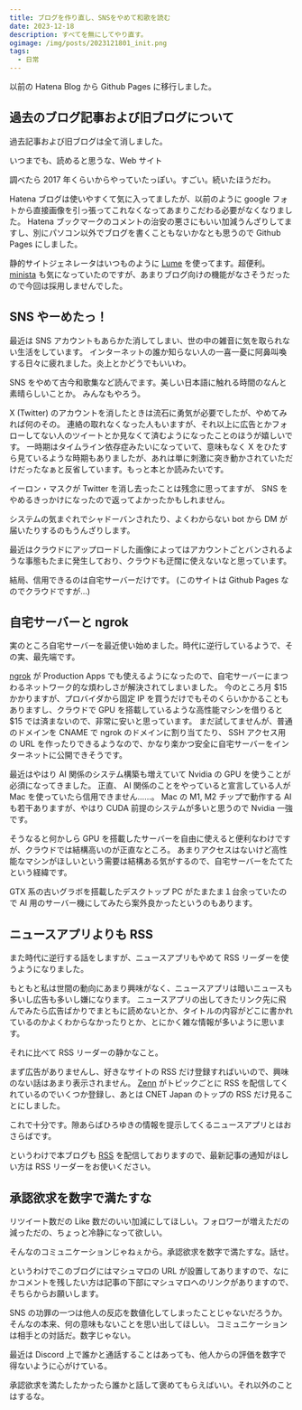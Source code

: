 ```yaml
---
title: ブログを作り直し、SNSをやめて和歌を読む
date: 2023-12-18
description: すべてを無にしてやり直す。
ogimage: /img/posts/2023121801_init.png
tags:
  - 日常
---
```


以前の Hatena Blog から Github Pages に移行しました。

## 過去のブログ記事および旧ブログについて

過去記事および旧ブログは全て消しました。

いつまでも、読めると思うな、Web サイト

調べたら 2017 年くらいからやっていたっぽい。すごい。続いたほうだわ。

Hatena ブログは使いやすくて気に入ってましたが、以前のように google フォトから直接画像を引っ張ってこれなくなってあまりこだわる必要がなくなりました。
Hatena ブックマークのコメントの治安の悪さにもいい加減うんざりしてますし、別にパソコン以外でブログを書くこともないかなとも思うので Github Pages にしました。

静的サイトジェネレータはいつものように [Lume](https://lume.land) を使ってます。超便利。
[minista](https://minista.qranoko.jp) も気になっていたのですが、あまりブログ向けの機能がなさそうだったので今回は採用しませんでした。

## SNS やーめたっ！

最近は SNS アカウントもあらかた消してしまい、世の中の雑音に気を取られない生活をしています。
インターネットの誰か知らない人の一喜一憂に阿鼻叫喚する日々に疲れました。炎上とかどうでもいいわ。

SNS をやめて古今和歌集など読んでます。美しい日本語に触れる時間のなんと素晴らしいことか。
みんなもやろう。

X (Twitter) のアカウントを消したときは流石に勇気が必要でしたが、やめてみれば何のその。
連絡の取れなくなった人もいますが、それ以上に広告とかフォローしてない人のツイートとか見なくて済むようになったことのほうが嬉しいです。
一時期はタイムライン依存症みたいになっていて、意味もなく X をひたすら見ているような時期もありましたが、あれは単に刺激に突き動かされていただけだったなぁと反省しています。もっと本とか読みたいです。

イーロン・マスクが Twitter を消し去ったことは残念に思ってますが、 SNS をやめるきっかけになったので返ってよかったかもしれません。

システムの気まぐれでシャドーバンされたり、よくわからない bot から DM が届いたりするのもうんざりします。

最近はクラウドにアップロードした画像によってはアカウントごとバンされるような事態もたまに発生しており、クラウドも迂闊に使えないなと思っています。

結局、信用できるのは自宅サーバーだけです。
(このサイトは Github Pages なのでクラウドですが...)

## 自宅サーバーと ngrok

実のところ自宅サーバーを最近使い始めました。時代に逆行しているようで、その実、最先端です。

[ngrok](https://ngrok.com) が Production Apps でも使えるようになったので、自宅サーバーにまつわるネットワーク的な煩わしさが解決されてしまいました。
今のところ月 $15 かかりますが、プロバイダから固定 IP を買うだけでもそのくらいかかることもありますし、クラウドで GPU を搭載しているような高性能マシンを借りると $15 では済まないので、非常に安いと思っています。
まだ試してませんが、普通のドメインを CNAME で ngrok のドメインに割り当てたり、 SSH アクセス用の URL を作ったりできるようなので、かなり楽かつ安全に自宅サーバーをインターネットに公開できそうです。

最近はやはり AI 関係のシステム構築も増えていて Nvidia の GPU を使うことが必須になってきました。
正直、 AI 関係のことをやっていると宣言している人が Mac を使っていたら信用できません……。
Mac の M1, M2 チップで動作する AI も若干ありますが、やはり CUDA 前提のシステムが多いと思うので Nvidia 一強です。

そうなると何かしら GPU を搭載したサーバーを自由に使えると便利なわけですが、クラウドでは結構高いのが正直なところ。
あまりアクセスはないけど高性能なマシンがほしいという需要は結構ある気がするので、自宅サーバーをたてたという経緯です。

GTX 系の古いグラボを搭載したデスクトップ PC がたまたま１台余っていたので AI 用のサーバー機にしてみたら案外良かったというのもあります。

## ニュースアプリよりも RSS

また時代に逆行する話をしますが、ニュースアプリもやめて RSS リーダーを使うようになりました。

もともと私は世間の動向にあまり興味がなく、ニュースアプリは暗いニュースも多いし広告も多いし嫌になります。
ニュースアプリの出してきたリンク先に飛んでみたら広告ばかりでまともに読めないとか、タイトルの内容がどこに書かれているのかよくわからなかったりとか、とにかく雑な情報が多いように思います。

それに比べて RSS リーダーの静かなこと。

まず広告がありませんし、好きなサイトの RSS だけ登録すればいいので、興味のない話はあまり表示されません。
[Zenn](http://zenn.dev) がトピックごとに RSS を配信してくれているのでいくつか登録し、あとは CNET Japan のトップの RSS だけ見ることにしました。

これで十分です。隙あらばひろゆきの情報を提示してくるニュースアプリとはおさらばです。

というわけで本ブログも [RSS](/feed.rss) を配信しておりますので、最新記事の通知がほしい方は RSS リーダーをお使いください。

## 承認欲求を数字で満たすな

リツイート数だの Like 数だのいい加減にしてほしい。フォロワーが増えただの減っただの、ちょっと冷静になって欲しい。

そんなのコミュニケーションじゃねぇから。承認欲求を数字で満たすな。話せ。

というわけでこのブログにはマシュマロの URL が設置してありますので、なにかコメントを残したい方は記事の下部にマシュマロへのリンクがありますので、そちらからお願いします。

SNS の功罪の一つは他人の反応を数値化してしまったことじゃないだろうか。
そんなの本来、何の意味もないことを思い出してほしい。
コミュニケーションは相手との対話だ。数字じゃない。

最近は Discord 上で誰かと通話することはあっても、他人からの評価を数字で得ないように心がけている。

承認欲求を満たしたかったら誰かと話して褒めてもらえばいい。それ以外のことはするな。
